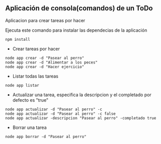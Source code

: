 ## Aplicación de consola(comandos) de un ToDo

Aplicacion para crear tareas por hacer


Ejecuta este comando para instalar 
las dependecias de la aplicación

```
npm install
```

* Crear tareas por hacer

```
node app crear -d "Pasear al perro"
node app crear -d "Alimentar a los peces"
node app crear -d "Hacer ejercicio"
```

* Listar todas las tareas

```
node app listar
```

* Actualizar una tarea, especifica la descripcion
y el completado por defecto es "true"

```
node app actualizar -d "Pasear al perro" -c
node app actualizar -d "Pasear al perro" -c false
node app actualizar -descripcion "Pasear al perro" -completado true
```

* Borrar una tarea

```
node app borrar -d "Pasear al perro"
```
